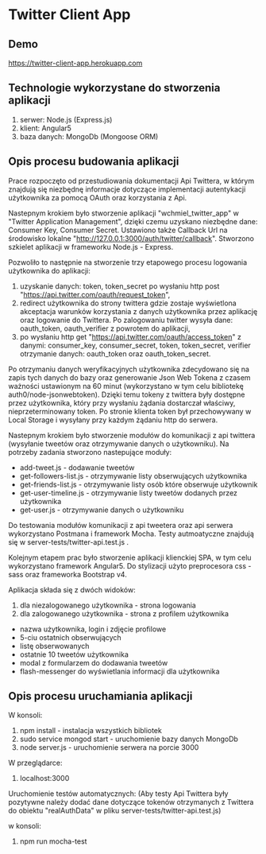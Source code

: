 # Twitter Client App

## Demo
https://twitter-client-app.herokuapp.com

## Technologie wykorzystane do stworzenia aplikacji

1) serwer: Node.js (Express.js)
2) klient: Angular5
3) baza danych: MongoDb (Mongoose ORM)

## Opis procesu budowania aplikacji

Prace rozpoczęto od przestudiowania dokumentacji Api Twittera, w którym znajdują się niezbędnę informacje dotyczące implementacji autentykacji użytkownika za pomocą OAuth oraz korzystania z Api.

Nastepnym krokiem było stworzenie aplikacji "wchmiel_twitter_app" w "Twitter Application Management", dzięki czemu uzyskano niezbędne dane: Consumer Key, Consumer Secret. Ustawiono także Callback Url na środowisko lokalne "http://127.0.0.1:3000/auth/twitter/callback". Stworzono szkielet aplikacji w frameworku Node.js - Express.

Pozwoliło to następnie na stworzenie trzy etapowego procesu logowania użytkownika do aplikacji:
1) uzyskanie danych: token, token_secret po wysłaniu http post "https://api.twitter.com/oauth/request_token",
2) redirect użytkownika do strony twittera gdzie zostaje wyświetlona akceptacja warunków korzystania z danych użytkownika przez aplikację oraz logowanie do Twittera. Po zalogowaniu twitter wysyła dane: oauth_token, oauth_verifier z powrotem do aplikacji,
3) po wysłaniu http get "https://api.twitter.com/oauth/access_token" z danymi: consumer_key, consumer_secret, token, token_secret, verifier otrzymanie danych: oauth_token oraz oauth_token_secret.

Po otrzymaniu danych weryfikacyjnych użytkownika zdecydowano się na zapis tych danych do bazy oraz generowanie Json Web Tokena z czasem ważności ustawionym na 60 minut (wykorzystano w tym celu bibliotekę auth0/node-jsonwebtoken). Dzięki temu tokeny z twittera były dostępne przez użytkownika, który przy wysłaniu żądania dostarczał właściwy, nieprzeterminowany token. Po stronie klienta token był przechowywany w Local Storage i wysyłany przy każdym żądaniu http do serwera.

Nastepnym krokiem było stworzenie modułów do komunikacji z api twittera (wysyłanie tweetów oraz otrzymywanie danych o użytkowniku). Na potrzeby zadania stworzono nastepujące moduły:
- add-tweet.js - dodawanie tweetów
- get-followers-list.js - otrzymywanie listy obserwujących użytkownika
- get-friends-list.js - otrzymywanie listy osób które obserwuje użytkownik
- get-user-timeline.js - otrzymywanie listy tweetów dodanych przez użytkownika
- get-user.js - otrzymywanie danych o użytkowniku

Do testowania modułów komunikacji z api tweetera oraz api serwera wykorzystano Postmana i framework Mocha. Testy autmoatyczne znajdują się w server-tests/twitter-api.test.js .

Kolejnym etapem prac było stworzenie aplikacji klienckiej SPA, w tym celu wykorzystano framework Angular5. Do stylizacji użyto preprocesora css - sass oraz frameworka Bootstrap v4.

Aplikacja składa się z dwóch widoków:
1) dla niezalogowanego użytkownika - strona logowania
2) dla zalogowanego użytkownika - strona z profilem użytkownika
- nazwa użytkownika, login i zdjęcie profilowe
- 5-ciu ostatnich obserwujących
- listę obserwowanych
- ostatnie 10 tweetów użytkownika
- modal z formularzem do dodawania tweetów
- flash-messenger do wyświetlania informacji dla użytkownika


## Opis procesu uruchamiania aplikacji

W konsoli:
1) npm install - instalacja wszystkich bibliotek
2) sudo service mongod start - uruchomienie bazy danych MongoDb
3) node server.js - uruchomienie serwera na porcie 3000

W przeglądarce:
1) localhost:3000


Uruchomienie testów automatycznych:
(Aby testy Api Twittera były pozytywne należy dodać dane dotyczące tokenów otrzymanych z Twittera do obiektu "realAuthData" w pliku server-tests/twitter-api.test.js)

w konsoli:
1) npm run mocha-test
